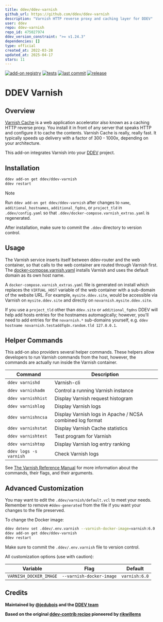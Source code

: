 ```yaml
---
title: ddev/ddev-varnish
github_url: https://github.com/ddev/ddev-varnish
description: "Varnish HTTP reverse proxy and caching layer for DDEV"
user: ddev
repo: ddev-varnish
repo_id: 475027974
ddev_version_constraint: ">= v1.24.3"
dependencies: []
type: official
created_at: 2022-03-28
updated_at: 2025-04-17
stars: 11
---
```


[![add-on registry](https://img.shields.io/badge/DDEV-Add--on_Registry-blue)](https://addons.ddev.com)
[![tests](https://github.com/ddev/ddev-varnish/actions/workflows/tests.yml/badge.svg?branch=main)](https://github.com/ddev/ddev-varnish/actions/workflows/tests.yml?query=branch%3Amain)
[![last commit](https://img.shields.io/github/last-commit/ddev/ddev-varnish)](https://github.com/ddev/ddev-varnish/commits)
[![release](https://img.shields.io/github/v/release/ddev/ddev-varnish)](https://github.com/ddev/ddev-varnish/releases/latest)

# DDEV Varnish

## Overview

[Varnish Cache](https://varnish-cache.org/) is a web application accelerator also known as a caching HTTP reverse proxy. You install it in front of any server that speaks HTTP and configure it to cache the contents. Varnish Cache is really, really fast. It typically speeds up delivery with a factor of 300 - 1000x, depending on your architecture.

This add-on integrates Varnish into your [DDEV](https://ddev.com/) project.

## Installation

```bash
ddev add-on get ddev/ddev-varnish
ddev restart
```

> [!NOTE]
> Run `ddev add-on get ddev/ddev-varnish` after changes to `name`, `additional_hostnames`, `additional_fqdns`, or `project_tld` in `.ddev/config.yaml` so that `.ddev/docker-compose.varnish_extras.yaml` is regenerated.

After installation, make sure to commit the `.ddev` directory to version control.

## Usage

The Varnish service inserts itself between ddev-router and the web container, so that calls to the web container are routed through Varnish first. The [docker-compose.varnish.yaml](https://github.com/ddev/ddev-varnish/blob/main/docker-compose.varnish.yaml) installs Varnish and uses the default domain as its own host name.

A `docker-compose.varnish_extras.yaml` file is generated on install which replaces the `VIRTUAL_HOST` variable of the web container with a sub-domain of the website URL. For example, `mysite.ddev.site`, would be accessible via Varnish on `mysite.ddev.site` and directly on `novarnish.mysite.ddev.site`.

If you use a `project_tld` other than `ddev.site` or `additional_fqdns` DDEV will help add hosts entries for the hostnames automagically; however, you'll need to add entries for the `novarnish.*` sub-domains yourself, e.g. `ddev hostname novarnish.testaddfqdn.random.tld 127.0.0.1`.

## Helper Commands

This add-on also providers several helper commands. These helpers allow developers to run Varnish commands from the host, however, the commands are actually run inside the Varnish container.

| Command | Description |
| --- | --- |
| `ddev varnishd` | Varnish-cli |
| `ddev varnishadm` | Control a running Varnish instance |
| `ddev varnishhist` | Display Varnish request histogram |
| `ddev varnishlog` | Display Varnish logs |
| `ddev varnishncsa` | Display Varnish logs in Apache / NCSA combined log format |
| `ddev varnishstat` | Display Varnish Cache statistics |
| `ddev varnishtest` | Test program for Varnish |
| `ddev varnishtop` | Display Varnish log entry ranking |
| `ddev logs -s varnish` | Check Varnish logs |

See [The Varnish Reference Manual](https://varnish-cache.org/docs/6.0/reference/index.html) for more information about the commands, their flags, and their arguments.

## Advanced Customization

You may want to edit the `.ddev/varnish/default.vcl` to meet your needs. Remember to remove `#ddev-generated` from the file if you want your changes to the file preserved.

To change the Docker image:

```bash
ddev dotenv set .ddev/.env.varnish --varnish-docker-image=varnish:6.0
ddev add-on get ddev/ddev-varnish
ddev restart
```

Make sure to commit the `.ddev/.env.varnish` file to version control.

All customization options (use with caution):

| Variable | Flag | Default |
| -------- | ---- | ------- |
| `VARNISH_DOCKER_IMAGE` | `--varnish-docker-image` | `varnish:6.0` |

## Credits

**Maintained by [@jedubois](https://github.com/jedubois) and the [DDEV team](https://ddev.com/support-ddev/)**

**Based on the original [ddev-contrib recipe](https://github.com/ddev/ddev-contrib/tree/master/docker-compose-services/varnish) pioneered by [rikwillems](https://github.com/rikwillems)**
